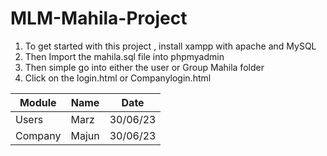 # MLM-Mahila-Project
1.  To get started with this project , install xampp with apache and MySQL
2.  Then Import the mahila.sql file into phpmyadmin
3.  Then simple go into either the user or Group Mahila folder
4.  Click on the login.html or Companylogin.html

| Module | Name | Date|
|---------|-------|-------|
Users |Marz |30/06/23
Company| Majun |30/06/23

